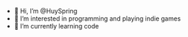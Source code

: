 - 👋 Hi, I’m @HuySpring
- 👀 I’m interested in programming and playing indie games
- 🌱 I’m currently learning code

<!---
HuySpring/HuySpring is a ✨ special ✨ repository because its `README.md` (this file) appears on your GitHub profile.
You can click the Preview link to take a look at your changes.
--->
